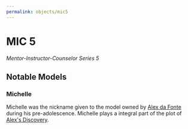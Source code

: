 ```yaml
---
permalink: objects/mic5
---
```


# MIC 5

*Mentor-Instructor-Counselor Series 5*

## Notable Models

### Michelle

Michelle was the nickname given to the model owned by [Alex da Fonte](/people/alex_da_fonte) during his pre-adolescence.
Michelle plays a integral part of the plot of [Alex's Discovery](/media/short_stories/alexs_discovery).
